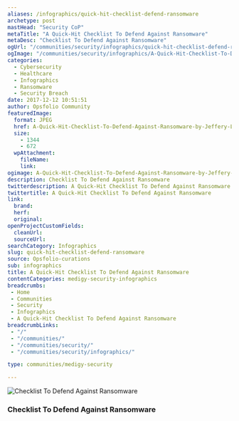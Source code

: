 ```yaml
---
aliases: /infographics/quick-hit-checklist-defend-ransomware
archetype: post
mastHead: "Security CoP"
metaTitle: "A Quick-Hit Checklist To Defend Against Ransomware"
metaDesc: "Checklist To Defend Against Ransomware"
ogUrl: "/communities/security/infographics/quick-hit-checklist-defend-ransomware"
ogImage: "/communities/security/infographics/A-Quick-Hit-Checklist-To-Defend-Against-Ransomware-by-Jeffery-Lauria.jpg"
categories:
  - Cybersecurity
  - Healthcare
  - Infographics
  - Ransomware
  - Security Breach
date: 2017-12-12 10:51:51
author: Opsfolio Community
featuredImage:
  format: JPEG
  href: A-Quick-Hit-Checklist-To-Defend-Against-Ransomware-by-Jeffery-Lauria.jpg
  size:
    - 1344
    - 672
  wpAttachment:
    fileName:
    link:
ogimage: A-Quick-Hit-Checklist-To-Defend-Against-Ransomware-by-Jeffery-Lauria.jpg
description: Checklist To Defend Against Ransomware
twitterdescription: A Quick-Hit Checklist To Defend Against Ransomware
twittertitle: A Quick-Hit Checklist To Defend Against Ransomware
link:
  brand:
  herf:
  original:
openProjectCustomFields:
  cleanUrl:
  sourceUrl:
searchCategory: Infographics
slug: quick-hit-checklist-defend-ransomware
source: Opsfolio-curations
sub: infographics
title: A Quick-Hit Checklist To Defend Against Ransomware
contentCategories: medigy-security-infographics
breadcrumbs:
 - Home
 - Communities
 - Security
 - Infographics
 - A Quick-Hit Checklist To Defend Against Ransomware
breadcrumbLinks:
 - "/"
 - "/communities/"
 - "/communities/security/"
 - "/communities/security/infographics/"

type: communities/medigy-security

---
```

![Checklist To Defend Against Ransomware](/communities/security/infographics/A-Quick-Hit-Checklist-To-Defend-Against-Ransomware-by-Jeffery-Lauria.jpg)
### Checklist To Defend Against Ransomware

